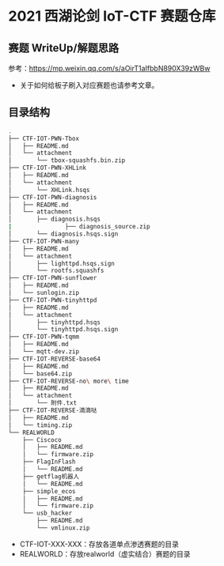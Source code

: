 # 2021 西湖论剑 IoT-CTF 赛题仓库

## 赛题 WriteUp/解题思路

参考：https://mp.weixin.qq.com/s/aOirT1aIfbbN890X39zWBw

- 关于如何给板子刷入对应赛题也请参考文章。

## 目录结构

```bash
.
├── CTF-IOT-PWN-Tbox
│   ├── README.md
│   └── attachment
│       └── tbox-squashfs.bin.zip
├── CTF-IOT-PWN-XHLink
│   ├── README.md
│   └── attachment
│       └── XHLink.hsqs
├── CTF-IOT-PWN-diagnosis
│   ├── README.md
│   └── attachment
│       ├── diagnosis.hsqs
|				├── diagnosis_source.zip
│       └── diagnosis.hsqs.sign
├── CTF-IOT-PWN-many
│   ├── README.md
│   └── attachment
│       ├── lighttpd.hsqs.sign
│       └── rootfs.squashfs
├── CTF-IOT-PWN-sunflower
│   ├── README.md
│   └── sunlogin.zip
├── CTF-IOT-PWN-tinyhttpd
│   ├── README.md
│   └── attachment
│       ├── tinyhttpd.hsqs
│       └── tinyhttpd.hsqs.sign
├── CTF-IOT-PWN-tqmm
│   ├── README.md
│   └── mqtt-dev.zip
├── CTF-IOT-REVERSE-base64
│   ├── README.md
│   └── base64.zip
├── CTF-IOT-REVERSE-no\ more\ time
│   ├── README.md
│   └── attachment
│       └── 附件.txt
├── CTF-IOT-REVERSE-滴滴哒
│   ├── README.md
│   └── timing.zip
└── REALWORLD
    ├── Ciscoco
    │   ├── README.md
    │   └── firmware.zip
    ├── FlagInFlash
    │   └── README.md
    ├── getflag机器人
    │   └── README.md
    ├── simple_ecos
    │   ├── README.md
    │   └── firmware.zip
    └── usb_hacker
        ├── README.md
        └── vmlinux.zip
```

- CTF-IOT-XXX-XXX：存放各道单点渗透赛题的目录
- REALWORLD：存放realworld（虚实结合）赛题的目录
